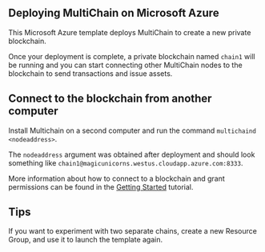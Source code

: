 ## Deploying MultiChain on Microsoft Azure

This Microsoft Azure template deploys MultiChain to create a new private blockchain.

Once your deployment is complete, a private blockchain named ``chain1`` will be running and you can start connecting other MultiChain nodes to the blockchain to send transactions and issue assets.

## Connect to the blockchain from another computer

Install Multichain on a second computer and run the command `multichaind <nodeaddress>`.

The ``nodeaddress`` argument was obtained after deployment and should look something like `chain1@magicunicorns.westus.cloudapp.azure.com:8333`.

More information about how to connect to a blockchain and grant permissions can be found in the [Getting Started](http://www.multichain.com/getting-started/) tutorial.

## Tips

If you want to experiment with two separate chains, create a new Resource Group, and use it to launch the template again.




